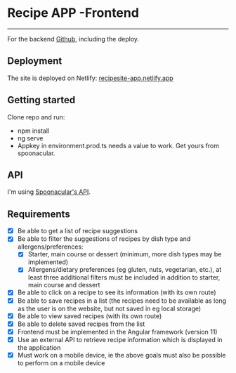 # Recipe APP -Frontend

---

For the backend [Github](https://github.com/cimp08/recipe-app-backend), including the deploy.

## Deployment

The site is deployed on Netlify: [recipesite-app.netlify.app](https://recipesite-app.netlify.app)

## Getting started

Clone repo and run:

- npm install
- ng serve
- Appkey in environment.prod.ts needs a value to work. Get yours from spoonacular.

## API

I'm using [Spoonacular's API](https://spoonacular.com/food-api/).

## Requirements

- [x] Be able to get a list of recipe suggestions
- [x] Be able to filter the suggestions of recipes by dish type and allergens/preferences:
  - [x] Starter, main course or dessert (minimum, more dish types may be implemented)
  - [x] Allergens/dietary preferences (eg gluten, nuts, vegetarian, etc.), at least three additional filters must be included in addition to starter, main course and dessert
- [x] Be able to click on a recipe to see its information (with its own route)
- [x] Be able to save recipes in a list (the recipes need to be available as long as the user is on the website, but not saved in eg local storage)
- [x] Be able to view saved recipes (with its own route)
- [x] Be able to delete saved recipes from the list
- [x] Frontend must be implemented in the Angular framework (version 11)
- [x] Use an external API to retrieve recipe information which is displayed in the application
- [x] Must work on a mobile device, ie the above goals must also be possible to perform on a mobile device
